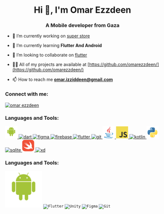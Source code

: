 <h1 align="center">Hi 👋, I'm Omar Ezzdeen</h1>
<h3 align="center">A Mobile developer from Gaza</h3>

- 🔭 I’m currently working on [super store](https://github.com/omarezzdeen/super_store_project.git)

- 🌱 I’m currently learning **Flutter And Android**

- 👯 I’m looking to collaborate on [flutter](https://github.com/flutter/flutter.git)

- 👨‍💻 All of my projects are available at [https://github.com/omarezzdeen/](https://github.com/omarezzdeen/)

- 📫 How to reach me **omar.izziddeen@gmail.com**

<h3 align="left">Connect with me:</h3>
<p align="left">
<a href="https://linkedin.com/in/omar ezzdeen" target="blank"><img align="center" src="https://raw.githubusercontent.com/rahuldkjain/github-profile-readme-generator/master/src/images/icons/Social/linked-in-alt.svg" alt="omar ezzdeen" height="30" width="40" /></a>
</p>

<h3 align="left">Languages and Tools:</h3>
<p align="left"> <a href="https://developer.android.com" target="_blank" rel="noreferrer"> <img src="https://raw.githubusercontent.com/devicons/devicon/master/icons/android/android-original-wordmark.svg" alt="android" width="40" height="40"/> </a> <a href="https://dart.dev" target="_blank" rel="noreferrer"> <img src="https://www.vectorlogo.zone/logos/dartlang/dartlang-icon.svg" alt="dart" width="40" height="40"/> </a> <a href="https://www.figma.com/" target="_blank" rel="noreferrer"> <img src="https://www.vectorlogo.zone/logos/figma/figma-icon.svg" alt="figma" width="40" height="40"/> </a> <a href="https://firebase.google.com/" target="_blank" rel="noreferrer"> <img src="https://www.vectorlogo.zone/logos/firebase/firebase-icon.svg" alt="firebase" width="40" height="40"/> </a> <a href="https://flutter.dev" target="_blank" rel="noreferrer"> <img src="https://www.vectorlogo.zone/logos/flutterio/flutterio-icon.svg" alt="flutter" width="40" height="40"/> </a> <a href="https://git-scm.com/" target="_blank" rel="noreferrer"> <img src="https://www.vectorlogo.zone/logos/git-scm/git-scm-icon.svg" alt="git" width="40" height="40"/> </a> <a href="https://www.java.com" target="_blank" rel="noreferrer"> <img src="https://raw.githubusercontent.com/devicons/devicon/master/icons/java/java-original.svg" alt="java" width="40" height="40"/> </a> <a href="https://developer.mozilla.org/en-US/docs/Web/JavaScript" target="_blank" rel="noreferrer"> <img src="https://raw.githubusercontent.com/devicons/devicon/master/icons/javascript/javascript-original.svg" alt="javascript" width="40" height="40"/> </a> <a href="https://kotlinlang.org" target="_blank" rel="noreferrer"> <img src="https://www.vectorlogo.zone/logos/kotlinlang/kotlinlang-icon.svg" alt="kotlin" width="40" height="40"/> </a> <a href="https://www.python.org" target="_blank" rel="noreferrer"> <img src="https://raw.githubusercontent.com/devicons/devicon/master/icons/python/python-original.svg" alt="python" width="40" height="40"/> </a> <a href="https://www.sqlite.org/" target="_blank" rel="noreferrer"> <img src="https://www.vectorlogo.zone/logos/sqlite/sqlite-icon.svg" alt="sqlite" width="40" height="40"/> </a> <a href="https://developer.apple.com/swift/" target="_blank" rel="noreferrer"> <img src="https://raw.githubusercontent.com/devicons/devicon/master/icons/swift/swift-original.svg" alt="swift" width="40" height="40"/> </a> <a href="https://www.adobe.com/products/xd.html" target="_blank" rel="noreferrer"> <img src="https://cdn.worldvectorlogo.com/logos/adobe-xd.svg" alt="xd" width="40" height="40"/> </a> </p>

### Languages and Tools:
<code><img  alt="Android" width="120px" src="https://raw.githubusercontent.com/devicons/devicon/master/icons/android/android-original-wordmark.svg" /></code>
<code><img  alt="Flutter" width="80px" src="https://www.vectorlogo.zone/logos/flutterio/flutterio-icon.svg" /></code>
<code><img  alt="Unity" width="80px" src="https://yt3.googleusercontent.com/dBwhvX2iF121h0UWumMKi5_4cPclBTKIdIm3KM9KroRUcLWrLkppDf67dIDH-i_YrBAupazR=s900-c-k-c0x00ffffff-no-rj" /></code>
<code><img  alt="Figma" width="80px" src="https://quolum.com/blog/wp-content/uploads/2023/01/coverimage.png" /></code>
<code><img  alt="Git" width="80px" src="https://i.imgur.com/OP1kFw7.png" /></code>
</br>
</br>


